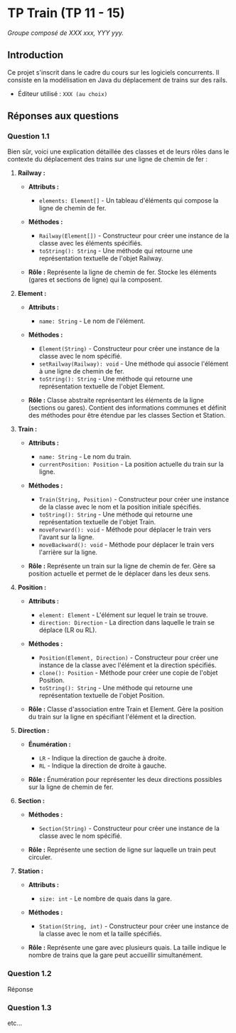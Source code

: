 # TP Train (TP 11 - 15)
_Groupe composé de XXX xxx, YYY yyy._

## Introduction
Ce projet s'inscrit dans le cadre du cours sur les logiciels concurrents. Il consiste en la modélisation en Java du déplacement de trains sur des rails.
- Éditeur utilisé : `XXX (au choix)`

## Réponses aux questions

### Question 1.1
Bien sûr, voici une explication détaillée des classes et de leurs rôles dans le contexte du déplacement des trains sur une ligne de chemin de fer :

1. **Railway :**
   - **Attributs :**
     - `elements: Element[]` - Un tableau d'éléments qui compose la ligne de chemin de fer.
   - **Méthodes :**
     - `Railway(Element[])` - Constructeur pour créer une instance de la classe avec les éléments spécifiés.
     - `toString(): String` - Une méthode qui retourne une représentation textuelle de l'objet Railway.

   - **Rôle :** Représente la ligne de chemin de fer. Stocke les éléments (gares et sections de ligne) qui la composent.

2. **Element :**
   - **Attributs :**
     - `name: String` - Le nom de l'élément.
   - **Méthodes :**
     - `Element(String)` - Constructeur pour créer une instance de la classe avec le nom spécifié.
     - `setRailway(Railway): void` - Une méthode qui associe l'élément à une ligne de chemin de fer.
     - `toString(): String` - Une méthode qui retourne une représentation textuelle de l'objet Element.

   - **Rôle :** Classe abstraite représentant les éléments de la ligne (sections ou gares). Contient des informations communes et définit des méthodes pour être étendue par les classes Section et Station.

3. **Train :**
   - **Attributs :**
     - `name: String` - Le nom du train.
     - `currentPosition: Position` - La position actuelle du train sur la ligne.
   - **Méthodes :**
     - `Train(String, Position)` - Constructeur pour créer une instance de la classe avec le nom et la position initiale spécifiés.
     - `toString(): String` - Une méthode qui retourne une représentation textuelle de l'objet Train.
     - `moveForward(): void` - Méthode pour déplacer le train vers l'avant sur la ligne.
     - `moveBackward(): void` - Méthode pour déplacer le train vers l'arrière sur la ligne.

   - **Rôle :** Représente un train sur la ligne de chemin de fer. Gère sa position actuelle et permet de le déplacer dans les deux sens.

4. **Position :**
   - **Attributs :**
     - `element: Element` - L'élément sur lequel le train se trouve.
     - `direction: Direction` - La direction dans laquelle le train se déplace (LR ou RL).
   - **Méthodes :**
     - `Position(Element, Direction)` - Constructeur pour créer une instance de la classe avec l'élément et la direction spécifiés.
     - `clone(): Position` - Méthode pour créer une copie de l'objet Position.
     - `toString(): String` - Une méthode qui retourne une représentation textuelle de l'objet Position.

   - **Rôle :** Classe d'association entre Train et Element. Gère la position du train sur la ligne en spécifiant l'élément et la direction.

5. **Direction :**
   - **Énumération :**
     - `LR` - Indique la direction de gauche à droite.
     - `RL` - Indique la direction de droite à gauche.

   - **Rôle :** Énumération pour représenter les deux directions possibles sur la ligne de chemin de fer.

6. **Section :**
   - **Méthodes :**
     - `Section(String)` - Constructeur pour créer une instance de la classe avec le nom spécifié.

   - **Rôle :** Représente une section de ligne sur laquelle un train peut circuler.

7. **Station :**
   - **Attributs :**
     - `size: int` - Le nombre de quais dans la gare.
   - **Méthodes :**
     - `Station(String, int)` - Constructeur pour créer une instance de la classe avec le nom et la taille spécifiés.

   - **Rôle :** Représente une gare avec plusieurs quais. La taille indique le nombre de trains que la gare peut accueillir simultanément.

### Question 1.2
Réponse
### Question 1.3

etc...
